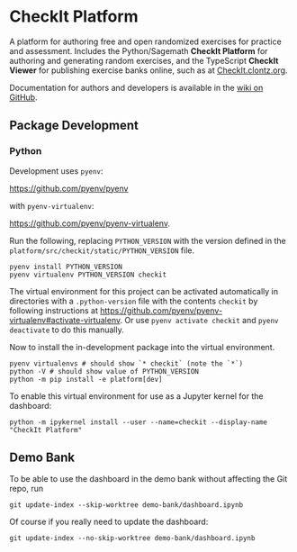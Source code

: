 # CheckIt Platform

A platform for authoring free and open randomized exercises for practice and assessment.
Includes the Python/Sagemath **CheckIt Platform** for authoring and generating random exercises,
and the TypeScript **CheckIt Viewer** for publishing exercise banks online, such as at
[CheckIt.clontz.org](https://checkit.clontz.org).

Documentation for authors and developers
is available in the [wiki on GitHub](https://github.com/StevenClontz/checkit/wiki).

## Package Development

### Python

Development uses `pyenv`:

<https://github.com/pyenv/pyenv>

with `pyenv-virtualenv`:

<https://github.com/pyenv/pyenv-virtualenv>.

Run the following, replacing `PYTHON_VERSION` with the version defined in
the `platform/src/checkit/static/PYTHON_VERSION` file.

```
pyenv install PYTHON_VERSION
pyenv virtualenv PYTHON_VERSION checkit
```

The virtual environment for this project can be activated
automatically in directories with a
`.python-version` file with the contents `checkit` by following
instructions at
<https://github.com/pyenv/pyenv-virtualenv#activate-virtualenv>.
Or use `pyenv activate checkit` and `pyenv deactivate` to do
this manually.

Now to install the in-development package into the virtual
environment.

```
pyenv virtualenvs # should show `* checkit` (note the `*`)
python -V # should show value of PYTHON_VERSION
python -m pip install -e platform[dev]
```

To enable this virtual environment for use as a Jupyter kernel for
the dashboard:

```
python -m ipykernel install --user --name=checkit --display-name "CheckIt Platform"
```

## Demo Bank

To be able to use the dashboard in the demo bank without affecting the Git repo,
run 

```
git update-index --skip-worktree demo-bank/dashboard.ipynb
```

Of course if you really need to update the dashboard:

```
git update-index --no-skip-worktree demo-bank/dashboard.ipynb
```
